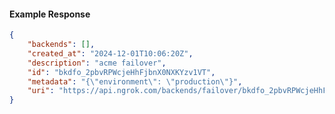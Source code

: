 <!-- Code generated for API Clients. DO NOT EDIT. -->

#### Example Response

```json
{
	"backends": [],
	"created_at": "2024-12-01T10:06:20Z",
	"description": "acme failover",
	"id": "bkdfo_2pbvRPWcjeHhFjbnX0NXKYzv1VT",
	"metadata": "{\"environment\": \"production\"}",
	"uri": "https://api.ngrok.com/backends/failover/bkdfo_2pbvRPWcjeHhFjbnX0NXKYzv1VT"
}
```
